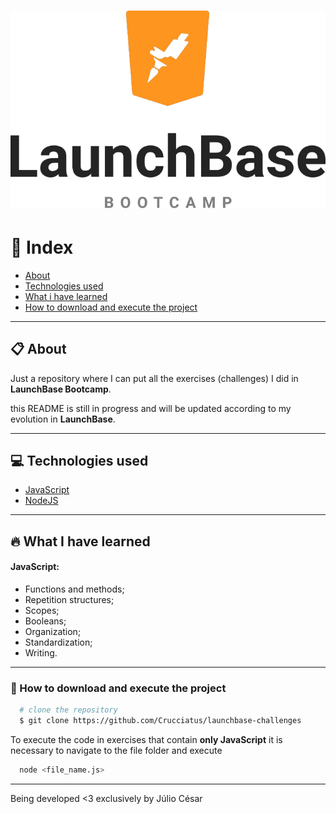<h1 align="center">
  <img src="launchbase-logo.png">
</h1>

# :book: Index
- [About](#clipboard-about)
- [Technologies used](#computer-technologies-used)
- [What i have learned](#fire-what-i-have-learned)
- [How to download and execute the project](#-how-to-download-and-execute-the-project)

---

## :clipboard: About
Just a repository where I can put all the exercises (challenges) I did in **LaunchBase Bootcamp**.

this README is still in progress and will be updated according to my evolution in **LaunchBase**.

---

## :computer: Technologies used
- [JavaScript](https://www.javascript.com/)
- [NodeJS](https://nodejs.org/en/)

---

## :fire: What I have learned

#### JavaScript:
- Functions and methods;
- Repetition structures;
- Scopes;
- Booleans;
- Organization;
- Standardization;
- Writing.

---

### 📁 How to download and execute the project

```bash
  # clone the repository
  $ git clone https://github.com/Crucciatus/launchbase-challenges
```
To execute the code in exercises that contain **only JavaScript** it is necessary to navigate to the file folder and execute
```bash
  node <file_name.js>
``` 

---

Being developed <3 exclusively by Júlio César
 

